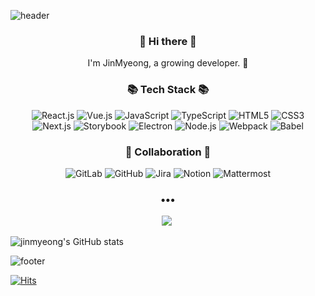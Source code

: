 ![header](https://capsule-render.vercel.app/api?type=wave&color=A6A5E2&height=300&section=header&text=JinMyeong%20Je&fontSize=70)
<h3 align="center"> 👋 Hi there 👋 </h3>
<p align="center">  
I'm JinMyeong, a growing developer. 🌱 <br>
</p>
<h3 align="center">📚 Tech Stack 📚</h3>
<p align="center">
 <img alt="React.js" src ="https://img.shields.io/badge/React-61DAFB.svg?&style=for-the-badge&logo=React&logoColor=black"/>
 <img alt="Vue.js" src ="https://img.shields.io/badge/Vue.js-4FC08D.svg?&style=for-the-badge&logo=Vue.js&logoColor=black"/>
 <img alt="JavaScript" src ="https://img.shields.io/badge/JavaScript-F7DF1E.svg?&style=for-the-badge&logo=JavaScript&logoColor=black"/>
 <img alt="TypeScript" src ="https://img.shields.io/badge/TypeScript-3178C6.svg?&style=for-the-badge&logo=TypeScript&logoColor=black"/>
 <img alt="HTML5" src ="https://img.shields.io/badge/HTML5-E34F26.svg?&style=for-the-badge&logo=HTML5&logoColor=black"/>
 <img alt="CSS3" src ="https://img.shields.io/badge/CSS3-1572B6.svg?&style=for-the-badge&logo=CSS3&logoColor=black"/><br />
 <img alt="Next.js" src ="https://img.shields.io/badge/Next.js-000000.svg?&style=for-the-badge&logo=Next.js&logoColor=white"/>
 <img alt="Storybook" src ="https://img.shields.io/badge/Storybook-FF4785.svg?&style=for-the-badge&logo=Storybook&logoColor=black"/>
 <img alt="Electron" src ="https://img.shields.io/badge/Electron-47848F.svg?&style=for-the-badge&logo=Electron&logoColor=black"/>
 <img alt="Node.js" src ="https://img.shields.io/badge/Node.js-339933.svg?&style=for-the-badge&logo=Node.js&logoColor=black"/>
 <img alt="Webpack" src ="https://img.shields.io/badge/Webpack-8DD6F9.svg?&style=for-the-badge&logo=Webpack&logoColor=black"/>
 <img alt="Babel" src ="https://img.shields.io/badge/Babel-F9DC3E.svg?&style=for-the-badge&logo=Babel&logoColor=black"/>

<h3 align="center">🏢 Collaboration 🏢</h3> 
<p align="center">
  <img alt="GitLab" src ="https://img.shields.io/badge/GitLab-FC6D26.svg?&style=for-the-badge&logo=GitLab&logoColor=black"/>
  <img alt="GitHub" src ="https://img.shields.io/badge/GitHub-181717.svg?&style=for-the-badge&logo=GitHub&logoColor=white"/>
  <img alt="Jira" src ="https://img.shields.io/badge/Jira-0052CC.svg?&style=for-the-badge&logo=Jira Software&logoColor=black"/>
  <img alt="Notion" src ="https://img.shields.io/badge/Notion-000000.svg?&style=for-the-badge&logo=Notion&logoColor=white"/>
  <img alt="Mattermost" src ="https://img.shields.io/badge/Mattermost-0058CC.svg?&style=for-the-badge&logo=Mattermost&logoColor=black"/>
</p> 

<h3 align="center">•••</h3> 
<p align="center">
  <a href="https://jingmong.tistory.com/"><img src="https://img.shields.io/badge/Tech%20Blog-262626?style=for-the-badge&logo=D-Wave Systems&logoColor=white&link=https://jingmong.tistory.com"/></a>&nbsp
</p>
 
  ![jinmyeong's GitHub stats](https://github-readme-stats.vercel.app/api?username=jejinmyeong&show_icons=true&theme=radical&locale=kr)



![footer](https://capsule-render.vercel.app/api?type=soft&color=504F8C&height=100&section=footer)
 
<!---
jejinmyeong/jejinmyeong is a ✨ special ✨ repository because its `README.md` (this file) appears on your GitHub profile.
You can click the Preview link to take a look at your changes.
 
 <a href="https://"><img src="https://img.shields.io/badge/Tech%20Blog-11B48A?style=flat-square&logo=Vimeo&logoColor=white&link=https://"/></a>&nbsp
  <a href="mailto:"><img src="https://img.shields.io/badge/Gmail-d14836?style=flat-square&logo=Gmail&logoColor=white&link=mailto:"/></a>
 
--->

[![Hits](https://hits.seeyoufarm.com/api/count/incr/badge.svg?url=https%3A%2F%2Fgithub.com%2Fjejinmyeong&count_bg=%2379C83D&title_bg=%23555555&icon=github.svg&icon_color=%23E7E7E7&title=hits&edge_flat=false)](https://hits.seeyoufarm.com)
